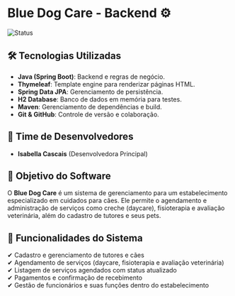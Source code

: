 # Blue Dog Care - Backend ⚙️  
![Status](https://img.shields.io/badge/Status-Em%20Desenvolvimento-yellow)  

## 🛠 Tecnologias Utilizadas  
- **Java (Spring Boot)**: Backend e regras de negócio.  
- **Thymeleaf**: Template engine para renderizar páginas HTML.  
- **Spring Data JPA**: Gerenciamento de persistência.  
- **H2 Database**: Banco de dados em memória para testes.  
- **Maven**: Gerenciamento de dependências e build.  
- **Git & GitHub**: Controle de versão e colaboração.  

## 👥 Time de Desenvolvedores  
- **Isabella Cascais** (Desenvolvedora Principal)  

## 🎯 Objetivo do Software  
O **Blue Dog Care** é um sistema de gerenciamento para um estabelecimento especializado em cuidados para cães. Ele permite o agendamento e administração de serviços como creche (daycare), fisioterapia e avaliação veterinária, além do cadastro de tutores e seus pets.  

## 🚀 Funcionalidades do Sistema  
✔ Cadastro e gerenciamento de tutores e cães  
✔ Agendamento de serviços (daycare, fisioterapia e avaliação veterinária)  
✔ Listagem de serviços agendados com status atualizado  
✔ Pagamentos e confirmação de recebimento  
✔ Gestão de funcionários e suas funções dentro do estabelecimento  

